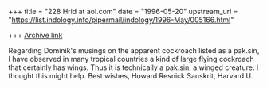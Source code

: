 +++
title = "228 Hrid at aol.com"
date = "1996-05-20"
upstream_url = "https://list.indology.info/pipermail/indology/1996-May/005166.html"

+++
[Archive link](https://list.indology.info/pipermail/indology/1996-May/005166.html)

Regarding Dominik's musings on the apparent cockroach listed as a pak.sin, I
have observed in many tropical countries a kind of large flying cockroach
that certainly has wings. Thus it is technically a pak.sin, a winged
creature. I thought this might help.
Best wishes,
Howard Resnick
Sanskrit, Harvard U.





